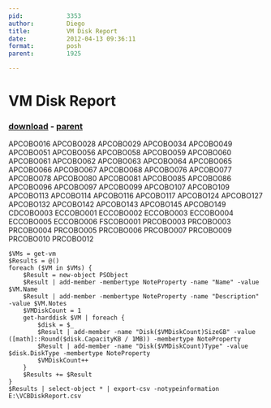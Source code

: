 ```yaml
---
pid:            3353
author:         Diego
title:          VM Disk Report
date:           2012-04-13 09:36:11
format:         posh
parent:         1925

---
```


# VM Disk Report

### [download](Scripts\3353.ps1) - [parent](Scripts\1925.md)

APCOBO016
APCOBO028
APCOBO029
APCOBO034
APCOBO049
APCOBO051
APCOBO056
APCOBO058
APCOBO059
APCOBO060
APCOBO061
APCOBO062
APCOBO063
APCOBO064
APCOBO065
APCOBO066
APCOBO067
APCOBO068
APCOBO076
APCOBO077
APCOBO078
APCOBO080
APCOBO081
APCOBO085
APCOBO086
APCOBO096
APCOBO097
APCOBO099
APCOBO107
APCOBO109
APCOBO113
APCOBO114
APCOBO116
APCOBO117
APCOBO124
APCOBO127
APCOBO132
APCOBO142
APCOBO143
APCOBO145
APCOBO149
CDCOBO003
ECCOBO001
ECCOBO002
ECCOBO003
ECCOBO004
ECCOBO005
ECCOBO006
FSCOBO001
PRCOBO003
PRCOBO003
PRCOBO004
PRCOBO005
PRCOBO006
PRCOBO007
PRCOBO009
PRCOBO010
PRCOBO012


```posh
$VMs = get-vm
$Results = @()
foreach ($VM in $VMs) {
    $Result = new-object PSObject
    $Result | add-member -membertype NoteProperty -name "Name" -value $VM.Name
    $Result | add-member -membertype NoteProperty -name "Description" -value $VM.Notes
    $VMDiskCount = 1
    get-harddisk $VM | foreach {
        $disk = $_
        $Result | add-member -name "Disk($VMDiskCount)SizeGB" -value ([math]::Round($disk.CapacityKB / 1MB)) -membertype NoteProperty
        $Result | add-member -name "Disk($VMDiskCount)Type" -value $disk.DiskType -membertype NoteProperty
        $VMDiskCount++
    }
    $Results += $Result
}
$Results | select-object * | export-csv -notypeinformation E:\VCBDiskReport.csv
```
